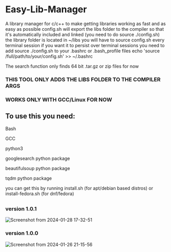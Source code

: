 # Easy-Lib-Manager
A library manager for c/c++ to make getting libraries working as fast and as easy as possible
config.sh will export the libs folder to the compiler so that it's automatically included and linked (you need to do source ./config.sh)
the library folder is located in ~/libs you will have to source config.sh every terminal session
if you want it to persist over terminal sessions you need to add source ./config.sh to your .bashrc or .bash_profile files
echo 'source /full/path/to/your/config.sh' >> ~/.bashrc

The search function only finds 64 bit .tar.gz or zip files for now

### THIS TOOL ONLY ADDS THE LIBS FOLDER TO THE COMPILER ARGS

### WORKS ONLY WITH GCC/Linux FOR NOW
## To use this you need:
Bash

GCC

python3

googlesearch python package

beautifulsoup python package

tqdm python package 

you can get this by running install.sh (for apt/debian based distros) or install-fedora.sh (for dnf/fedora)
##
### version 1.0.1
![Screenshot from 2024-01-28 17-32-51](https://github.com/ALocalDeveloper/Easy-Lib-Manager/assets/98947261/67b088c5-363a-41c8-8b6c-e1b5791bf23e)

### version 1.0.0
![Screenshot from 2024-01-26 21-15-56](https://github.com/ALocalDeveloper/Easy-Lib-Manager/assets/98947261/830e8a98-aa18-4f30-8e05-bda94b8af6a3)


